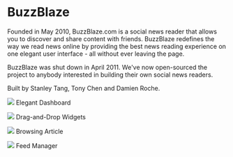 BuzzBlaze
=========

Founded in May 2010, BuzzBlaze.com is a social news reader that allows you to discover and share content with friends. BuzzBlaze redefines the way we read news online by providing the best news reading experience on one elegant user interface - all without ever leaving the page.

BuzzBlaze was shut down in April 2011. We've now open-sourced the project to anybody interested in building their own social news readers.

Built by Stanley Tang, Tony Chen and Damien Roche. 

[![](http://github.com/stanleytang/buzzblaze/raw/master/screenshots/screenshot1.png)](http://github.com/stanleytang/buzzblaze/raw/master/screenshots/screenshot1.png)
Elegant Dashboard


[![](http://github.com/stanleytang/buzzblaze/raw/master/screenshots/screenshot2.png)](http://github.com/stanleytang/buzzblaze/raw/master/screenshots/screenshot2.png)
Drag-and-Drop Widgets


[![](http://github.com/stanleytang/buzzblaze/raw/master/screenshots/screenshot3.png)](http://github.com/stanleytang/buzzblaze/raw/master/screenshots/screenshot3.png)
Browsing Article


[![](http://github.com/stanleytang/buzzblaze/raw/master/screenshots/screenshot4.png)](http://github.com/stanleytang/buzzblaze/raw/master/screenshots/screenshot4.png)
Feed Manager